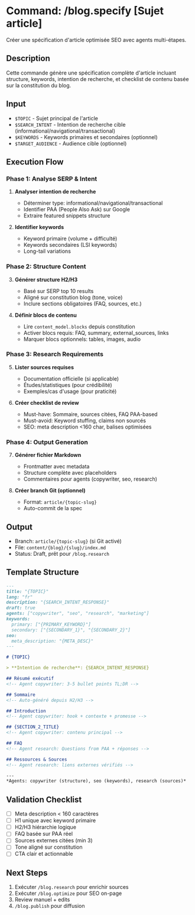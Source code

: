# Command: /blog.specify [Sujet article]

Créer une spécification d'article optimisée SEO avec agents multi-étapes.

## Description
Cette commande génère une spécification complète d'article incluant structure, keywords, intention de recherche, et checklist de contenu basée sur la constitution du blog.

## Input
- `$TOPIC` - Sujet principal de l'article
- `$SEARCH_INTENT` - Intention de recherche cible (informational/navigational/transactional)
- `$KEYWORDS` - Keywords primaires et secondaires (optionnel)
- `$TARGET_AUDIENCE` - Audience cible (optionnel)

## Execution Flow

### Phase 1: Analyse SERP & Intent
1. **Analyser intention de recherche**
   - Déterminer type: informational/navigational/transactional
   - Identifier PAA (People Also Ask) sur Google
   - Extraire featured snippets structure

2. **Identifier keywords**
   - Keyword primaire (volume + difficulté)
   - Keywords secondaires (LSI keywords)
   - Long-tail variations

### Phase 2: Structure Content
3. **Générer structure H2/H3**
   - Basé sur SERP top 10 results
   - Aligné sur constitution blog (tone, voice)
   - Inclure sections obligatoires (FAQ, sources, etc.)

4. **Définir blocs de contenu**
   - Lire `content_model.blocks` depuis constitution
   - Activer blocs requis: FAQ, summary, external_sources, links
   - Marquer blocs optionnels: tables, images, audio

### Phase 3: Research Requirements
5. **Lister sources requises**
   - Documentation officielle (si applicable)
   - Études/statistiques (pour crédibilité)
   - Exemples/cas d'usage (pour praticité)

6. **Créer checklist de review**
   - Must-have: Sommaire, sources citées, FAQ PAA-based
   - Must-avoid: Keyword stuffing, claims non sourcés
   - SEO: meta description <160 char, balises optimisées

### Phase 4: Output Generation
7. **Générer fichier Markdown**
   - Frontmatter avec metadata
   - Structure complète avec placeholders
   - Commentaires pour agents (copywriter, seo, research)

8. **Créer branch Git (optionnel)**
   - Format: `article/{topic-slug}`
   - Auto-commit de la spec

## Output
- Branch: `article/{topic-slug}` (si Git activé)
- File: `content/{blog}/{slug}/index.md`
- Status: Draft, prêt pour `/blog.research`

## Template Structure

```markdown
---
title: "{TOPIC}"
lang: "fr"
description: "{SEARCH_INTENT_RESPONSE}"
draft: true
agents: ["copywriter", "seo", "research", "marketing"]
keywords:
  primary: ["{PRIMARY_KEYWORD}"]
  secondary: ["{SECONDARY_1}", "{SECONDARY_2}"]
seo:
  meta_description: "{META_DESC}"
---

# {TOPIC}

> **Intention de recherche**: {SEARCH_INTENT_RESPONSE}

## Résumé exécutif
<!-- Agent copywriter: 3-5 bullet points TL;DR -->

## Sommaire
<!-- Auto-généré depuis H2/H3 -->

## Introduction
<!-- Agent copywriter: hook + contexte + promesse -->

## {SECTION_2_TITLE}
<!-- Agent copywriter: contenu principal -->

## FAQ
<!-- Agent research: Questions from PAA + réponses -->

## Ressources & Sources
<!-- Agent research: liens externes vérifiés -->

---
*Agents: copywriter (structure), seo (keywords), research (sources)*
```

## Validation Checklist
- [ ] Meta description < 160 caractères
- [ ] H1 unique avec keyword primaire
- [ ] H2/H3 hiérarchie logique
- [ ] FAQ basée sur PAA réel
- [ ] Sources externes citées (min 3)
- [ ] Tone aligné sur constitution
- [ ] CTA clair et actionnable

## Next Steps
1. Exécuter `/blog.research` pour enrichir sources
2. Exécuter `/blog.optimize` pour SEO on-page
3. Review manuel + edits
4. `/blog.publish` pour diffusion
